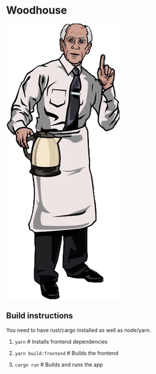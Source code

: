 # Woodhouse

![woodhouse](assets/woodhouse.png)

## Build instructions

You need to have rust/cargo installed as well as node/yarn.

1. `yarn` # Installs frontend dependencies

2. `yarn build:frontend` # Builds the frontend

4. `cargo run` # Builds and runs the app
